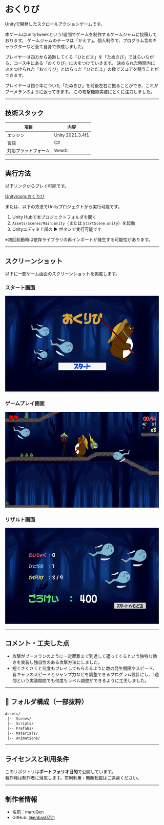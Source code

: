 # おくりび

Unityで開発したスクロールアクションゲームです。

本ゲームはunity1weekという1週間でゲームを制作するゲームジャムに投稿しております。
ゲームジャムのテーマは「かえす」。個人制作で、プログラム含めキャラクターなど全て自身で作成しました。

プレイヤーは四方から追跡してくる「ひとだま」を「たぬきび」ではらいながら、コース中にある「おくりび」に火をつけていきます。
決められた時間内に火をつけられた「おくりび」とはらった「ひとだま」の数でスコアを競うことができます。

プレイヤーは釣り竿についた「たぬきび」を前後左右に振ることができ、これがブーメランのように返ってきます。
この攻撃機能実装にとくに注力しました。

---

## 技術スタック

| 項目                  | 内容                                |
|----------------------|-------------------------------------|
| エンジン             | Unity 2021.3.4f1                    |
| 言語                 | C#                                  |
| 対応プラットフォーム | WebGL                                  |

---

## 実行方法
以下リンクからプレイ可能です。

[Unityroom:おくりび](https://unityroom.com/games/okuribitanuki)

または、以下の方法でUnityプロジェクトから実行可能です。
1. Unity Hubで本プロジェクトフォルダを開く  
2. `Assets/Scenes/Main.unity`（または `StartScene.unity`）を起動  
3. Unityエディタ上部の ▶ ボタンで実行可能です

※初回起動時は依存ライブラリの再インポートが発生する可能性があります。

---

## スクリーンショット

以下に一部ゲーム画面のスクリーンショットを掲載します。

### スタート画面
![スタート画面](doc_images/Start.png)
### ゲームプレイ画面
![ゲームプレイ画面](doc_images/GamePlay.png)
### リザルト画面
![リザルト画面](doc_images/Result.png)

---

## コメント・工夫した点

- 攻撃がブーメランのように一定距離まで到達して返ってくるという独特な動きを実装し独自性のある攻撃方法にしました。
- 短くさくさくと何度もプレイしてもらえるように敵の発生間隔やスピード、自キャラのスピードとジャンプ力などを調整できるプログラム設計にし、1週間という実装期間でも何度もレベル調整ができるように工夫しました。

---

## :file_folder: フォルダ構成（一部抜粋）
```
Assets/
 |-- Scenes/
 |-- Scripts/
 |-- Prefabs/
 |-- Materials/
 |-- Animations/
```
---

## ライセンスと利用条件

このリポジトリは**ポートフォリオ目的**で公開しています。  
著作権は制作者に帰属します。商用利用・無断転載はご遠慮ください。

---

## 制作者情報

- 名前：maruQen
- GitHub: [@enbas0721](https://github.com/enbas0721)
